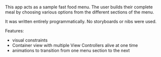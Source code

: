 This app acts as a sample fast food menu.
The user builds their complete meal by choosing various options from the different sections of the menu.

It was written entirely programmatically. No storyboards or nibs were used.

Features:
- visual constraints
- Container view with multiple View Controllers alive at one time
- animations to transition from one menu section to the next